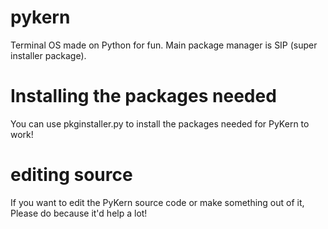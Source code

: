 # pykern
Terminal OS made on Python for fun. Main package manager is SIP (super installer package).

# Installing the packages needed
You can use pkginstaller.py to install the packages needed for PyKern to work!

# editing source
If you want to edit the PyKern source code or make something out of it, Please do because it'd help a lot!
